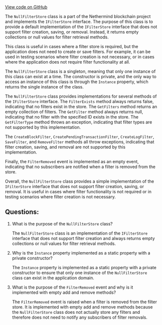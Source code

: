[View code on GitHub](https://github.com/nethermindeth/nethermind/Nethermind.Facade/Filters/NullFilterStore.cs)

The `NullFilterStore` class is a part of the Nethermind blockchain project and implements the `IFilterStore` interface. The purpose of this class is to provide a default implementation of the `IFilterStore` interface that does not support filter creation, saving, or removal. Instead, it returns empty collections or null values for filter retrieval methods. 

This class is useful in cases where a filter store is required, but the application does not need to create or save filters. For example, it can be used in testing scenarios where filter creation is not necessary, or in cases where the application does not require filter functionality at all.

The `NullFilterStore` class is a singleton, meaning that only one instance of this class can exist at a time. The constructor is private, and the only way to access an instance of this class is through the `Instance` property, which returns the single instance of the class.

The `NullFilterStore` class provides implementations for several methods of the `IFilterStore` interface. The `FilterExists` method always returns false, indicating that no filters exist in the store. The `GetFilters` method returns an empty collection of filters. The `GetFilter` method always returns null, indicating that no filter with the specified ID exists in the store. The `GetFilterType` method throws an exception, indicating that filter types are not supported by this implementation.

The `CreateBlockFilter`, `CreatePendingTransactionFilter`, `CreateLogFilter`, `SaveFilter`, and `RemoveFilter` methods all throw exceptions, indicating that filter creation, saving, and removal are not supported by this implementation.

Finally, the `FilterRemoved` event is implemented as an empty event, indicating that no subscribers are notified when a filter is removed from the store.

Overall, the `NullFilterStore` class provides a simple implementation of the `IFilterStore` interface that does not support filter creation, saving, or removal. It is useful in cases where filter functionality is not required or in testing scenarios where filter creation is not necessary.
## Questions: 
 1. What is the purpose of the `NullFilterStore` class?
    
    The `NullFilterStore` class is an implementation of the `IFilterStore` interface that does not support filter creation and always returns empty collections or null values for filter retrieval methods.

2. Why is the `Instance` property implemented as a static property with a private constructor?
    
    The `Instance` property is implemented as a static property with a private constructor to ensure that only one instance of the `NullFilterStore` class can exist in the application domain.

3. What is the purpose of the `FilterRemoved` event and why is it implemented with empty add and remove methods?
    
    The `FilterRemoved` event is raised when a filter is removed from the filter store. It is implemented with empty add and remove methods because the `NullFilterStore` class does not actually store any filters and therefore does not need to notify any subscribers of filter removals.